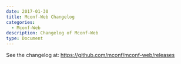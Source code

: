 ```yaml
---
date: 2017-01-30
title: Mconf-Web Changelog
categories:
  - Mconf-Web
description: Changelog of Mconf-Web
type: Document
---
```


See the changelog at: <https://github.com/mconf/mconf-web/releases>
